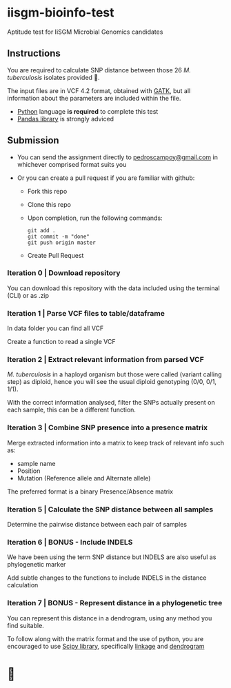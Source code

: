 # iisgm-bioinfo-test
Aptitude test for IiSGM Microbial Genomics candidates

## Instructions

You are required to calculate SNP distance between those 26 *M. tuberculosis* isolates provided :microbe:.

The input files are in VCF 4.2 format, obtained with [GATK](https://gatk.broadinstitute.org/), but all information about the parameters are included within the file.

- [Python](https://www.python.org/) language **is required** to complete this test
- [Pandas library](https://pandas.pydata.org/) is strongly adviced

## Submission

- You can send the assignment directly to pedroscampoy@gmail.com in whichever comprised format suits you
- Or you can create a pull request if you are familiar with github:

  - Fork this repo
  - Clone this repo
  - Upon completion, run the following commands:

    ```
    git add .
    git commit -m "done"
    git push origin master
    ```

  - Create Pull Request


### Iteration 0 | Download repository

You can download this repository with the data included using the terminal (CLI) or as .zip

### Iteration 1 | Parse VCF files to table/dataframe

In data folder you can find all VCF

Create a function to read a single VCF

### Iteration 2 | Extract relevant information from parsed VCF

*M. tuberculosis* in a haployd organism but those were called (variant calling step) as diploid, hence you will see the usual diploid genotyping (0/0, 0/1, 1/1).

With the correct information analysed, filter the SNPs actually present on each sample, this can be a different function.

### Iteration 3 | Combine SNP presence into a presence matrix

Merge extracted information into a matrix to keep track of relevant info such as:
- sample name
- Position
- Mutation (Reference allele and Alternate allele)

The preferred format is a binary Presence/Absence matrix

### Iteration 5 | Calculate the SNP distance between all samples

Determine the pairwise distance between each pair of samples

### Iteration 6 | BONUS - Include INDELS

We have been using the term SNP distance but INDELS are also useful as phylogenetic marker

Add subtle changes to the functions to include INDELS in the distance calculation

### Iteration 7 | BONUS - Represent distance in a phylogenetic tree

You can represent this distance in a dendrogram, using any method you find suitable. 

To follow along with the matrix format and the use of python, you are encouraged to use [Scipy library](https://www.scipy.org/), specifically [linkage](https://docs.scipy.org/doc/scipy/reference/generated/scipy.cluster.hierarchy.linkage.html#scipy.cluster.hierarchy.linkage) and [dendrogram](https://docs.scipy.org/doc/scipy/reference/generated/scipy.cluster.hierarchy.dendrogram.html#scipy.cluster.hierarchy.dendrogram)

# :muscle:
